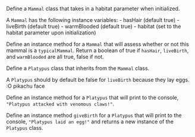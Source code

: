 Define a `Mammal` class that takes in a habitat parameter when initialized.

A `Mammal` has the following instance variables: - hasHair (default true) - liveBirth (default true) - warmBlooded (default true) - habitat (set to the habitat parameter upon initialization)

Define an instance method for a `Mammal` that will assess whether or not this mammal is a `typicalMammal`. Return a boolean of true if `hasHair`, `liveBirth`, and `warmBlooded` are all true, false if not.

Define a `Platypus` class that inherits from the `Mammal` class.

A `Platypus` should by default be false for `liveBirth` because they lay eggs. :O pikachu face

Define an instance method for a `Platypus` that will print to the console, `"Platypus attacked with venomous claws!"`.

Define an instance method `giveBirth` for a `Platypus` that will print to the console, `"Platypus laid an egg!"` and returns a new instance of the `Platypus` class.
